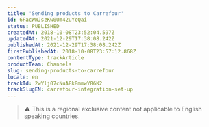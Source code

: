 ```yaml
---
title: 'Sending products to Carrefour'
id: 6FacWWJszKw0Um42uYcQai
status: PUBLISHED
createdAt: 2018-10-08T23:52:04.597Z
updatedAt: 2021-12-29T17:38:08.242Z
publishedAt: 2021-12-29T17:38:08.242Z
firstPublishedAt: 2018-10-08T23:57:12.868Z
contentType: trackArticle
productTeam: Channels
slug: sending-products-to-carrefour
locale: en
trackId: 2wYlj07cNuA8k8mmwY86K2
trackSlugEN: carrefour-integration-set-up
---
```


>⚠️ This is a regional exclusive content not applicable to English speaking countries.
